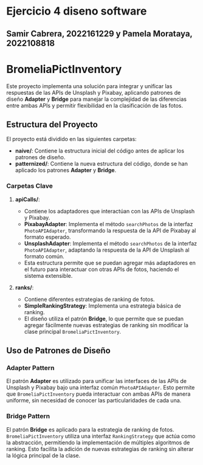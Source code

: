 # Ejercicio 4 diseno software
## Samir Cabrera, 2022161229 y Pamela Morataya, 2022108818

# BromeliaPictInventory

Este proyecto implementa una solución para integrar y unificar las respuestas de las APIs de Unsplash y Pixabay, aplicando patrones de diseño **Adapter** y **Bridge** para manejar la complejidad de las diferencias entre ambas APIs y permitir flexibilidad en la clasificación de las fotos.

## Estructura del Proyecto

El proyecto está dividido en las siguientes carpetas:

- **naive/**: Contiene la estructura inicial del código antes de aplicar los patrones de diseño.
- **patternized/**: Contiene la nueva estructura del código, donde se han aplicado los patrones **Adapter** y **Bridge**.

### Carpetas Clave

1. **apiCalls/**:
   - Contiene los adaptadores que interactúan con las APIs de Unsplash y Pixabay.
   - **PixabayAdapter**: Implementa el método `searchPhotos` de la interfaz `PhotoAPIAdapter`, transformando la respuesta de la API de Pixabay al formato esperado.
   - **UnsplashAdapter**: Implementa el método `searchPhotos` de la interfaz `PhotoAPIAdapter`, adaptando la respuesta de la API de Unsplash al formato común.
   - Esta estructura permite que se puedan agregar más adaptadores en el futuro para interactuar con otras APIs de fotos, haciendo el sistema extensible.

2. **ranks/**:
   - Contiene diferentes estrategias de ranking de fotos.
   - **SimpleRankingStrategy**: Implementa una estrategia básica de ranking.
   - El diseño utiliza el patrón **Bridge**, lo que permite que se puedan agregar fácilmente nuevas estrategias de ranking sin modificar la clase principal `BromeliaPictInventory`.

## Uso de Patrones de Diseño

### Adapter Pattern

El patrón **Adapter** es utilizado para unificar las interfaces de las APIs de Unsplash y Pixabay bajo una interfaz común `PhotoAPIAdapter`. Esto permite que `BromeliaPictInventory` pueda interactuar con ambas APIs de manera uniforme, sin necesidad de conocer las particularidades de cada una.

### Bridge Pattern

El patrón **Bridge** es aplicado para la estrategia de ranking de fotos. `BromeliaPictInventory` utiliza una interfaz `RankingStrategy` que actúa como la abstracción, permitiendo la implementación de múltiples algoritmos de ranking. Esto facilita la adición de nuevas estrategias de ranking sin alterar la lógica principal de la clase.


